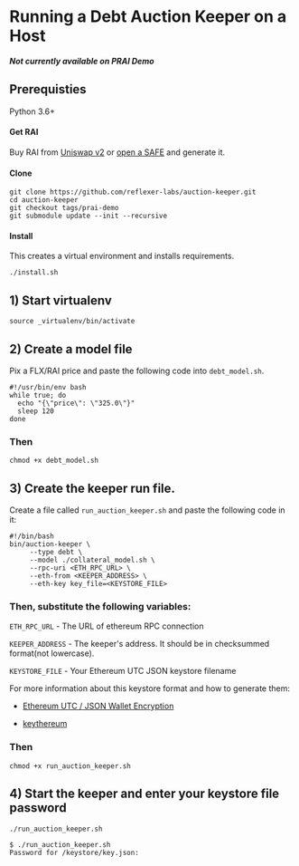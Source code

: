 # Running a Debt Auction Keeper on a Host
**_Not currently available on PRAI Demo_**

## Prerequisties
Python 3.6+

#### Get RAI

Buy RAI from [Uniswap v2](https://info.uniswap.org/pair/0xEBdE9F61e34B7aC5aAE5A4170E964eA85988008C) or 
[open a SAFE](https://app.gitbook.com/@reflexer-labs/s/geb/pyflex/safe-management/opening-a-safe) and generate it.

#### Clone
```
git clone https://github.com/reflexer-labs/auction-keeper.git
cd auction-keeper
git checkout tags/prai-demo
git submodule update --init --recursive
```

#### Install
This creates a virtual environment and installs requirements.

`./install.sh`

## 1) Start virtualenv

```source _virtualenv/bin/activate```

## 2) Create a model file 

Pix a FLX/RAI price and paste the following code into `debt_model.sh`.  

```
#!/usr/bin/env bash
while true; do
  echo "{\"price\": \"325.0\"}"
  sleep 120                   
done
```
### Then
`chmod +x debt_model.sh`

## 3) Create the keeper run file.

Create a file called  `run_auction_keeper.sh` and paste the following code in it:

```text
#!/bin/bash
bin/auction-keeper \
     --type debt \
     --model ./collateral_model.sh \
     --rpc-uri <ETH_RPC_URL> \
     --eth-from <KEEPER_ADDRESS> \
     --eth-key key_file=<KEYSTORE_FILE>       
```

### Then, substitute the following variables:

`ETH_RPC_URL` - The URL of ethereum RPC connection

`KEEPER_ADDRESS` - The keeper's address. It should be in checksummed format(not lowercase).

`KEYSTORE_FILE` - Your Ethereum UTC JSON keystore filename

For more information about this keystore format and how to generate them:

* [Ethereum UTC / JSON Wallet Encryption](https://wizardforcel.gitbooks.io/practical-cryptography-for-developers-book/content/symmetric-key-ciphers/ethereum-wallet-encryption.html)

* [keythereum](https://github.com/ethereumjs/keythereum)

### Then
`chmod +x run_auction_keeper.sh`

## 4) Start the keeper and enter your keystore file password

`./run_auction_keeper.sh`

```text
$ ./run_auction_keeper.sh
Password for /keystore/key.json: 
```
